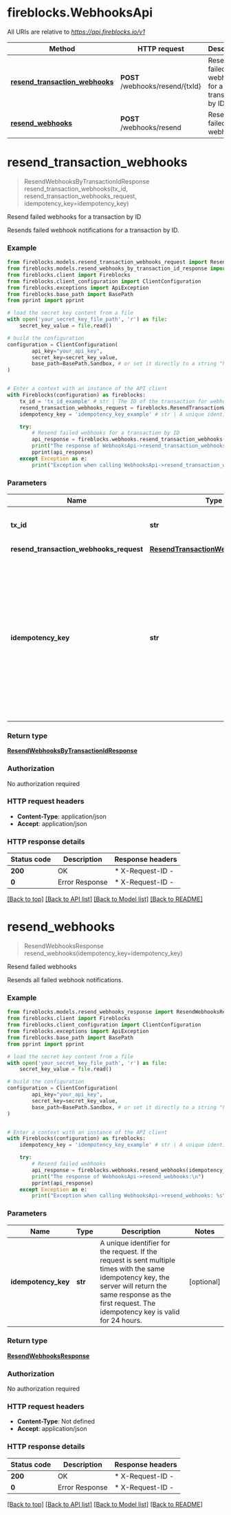 # fireblocks.WebhooksApi

All URIs are relative to *https://api.fireblocks.io/v1*

Method | HTTP request | Description
------------- | ------------- | -------------
[**resend_transaction_webhooks**](WebhooksApi.md#resend_transaction_webhooks) | **POST** /webhooks/resend/{txId} | Resend failed webhooks for a transaction by ID
[**resend_webhooks**](WebhooksApi.md#resend_webhooks) | **POST** /webhooks/resend | Resend failed webhooks


# **resend_transaction_webhooks**
> ResendWebhooksByTransactionIdResponse resend_transaction_webhooks(tx_id, resend_transaction_webhooks_request, idempotency_key=idempotency_key)

Resend failed webhooks for a transaction by ID

Resends failed webhook notifications for a transaction by ID.

### Example


```python
from fireblocks.models.resend_transaction_webhooks_request import ResendTransactionWebhooksRequest
from fireblocks.models.resend_webhooks_by_transaction_id_response import ResendWebhooksByTransactionIdResponse
from fireblocks.client import Fireblocks
from fireblocks.client_configuration import ClientConfiguration
from fireblocks.exceptions import ApiException
from fireblocks.base_path import BasePath
from pprint import pprint

# load the secret key content from a file
with open('your_secret_key_file_path', 'r') as file:
    secret_key_value = file.read()

# build the configuration
configuration = ClientConfiguration(
        api_key="your_api_key",
        secret_key=secret_key_value,
        base_path=BasePath.Sandbox, # or set it directly to a string "https://sandbox-api.fireblocks.io/v1"
)


# Enter a context with an instance of the API client
with Fireblocks(configuration) as fireblocks:
    tx_id = 'tx_id_example' # str | The ID of the transaction for webhooks
    resend_transaction_webhooks_request = fireblocks.ResendTransactionWebhooksRequest() # ResendTransactionWebhooksRequest | 
    idempotency_key = 'idempotency_key_example' # str | A unique identifier for the request. If the request is sent multiple times with the same idempotency key, the server will return the same response as the first request. The idempotency key is valid for 24 hours. (optional)

    try:
        # Resend failed webhooks for a transaction by ID
        api_response = fireblocks.webhooks.resend_transaction_webhooks(tx_id, resend_transaction_webhooks_request, idempotency_key=idempotency_key).result()
        print("The response of WebhooksApi->resend_transaction_webhooks:\n")
        pprint(api_response)
    except Exception as e:
        print("Exception when calling WebhooksApi->resend_transaction_webhooks: %s\n" % e)
```



### Parameters


Name | Type | Description  | Notes
------------- | ------------- | ------------- | -------------
 **tx_id** | **str**| The ID of the transaction for webhooks | 
 **resend_transaction_webhooks_request** | [**ResendTransactionWebhooksRequest**](ResendTransactionWebhooksRequest.md)|  | 
 **idempotency_key** | **str**| A unique identifier for the request. If the request is sent multiple times with the same idempotency key, the server will return the same response as the first request. The idempotency key is valid for 24 hours. | [optional] 

### Return type

[**ResendWebhooksByTransactionIdResponse**](ResendWebhooksByTransactionIdResponse.md)

### Authorization

No authorization required

### HTTP request headers

 - **Content-Type**: application/json
 - **Accept**: application/json

### HTTP response details

| Status code | Description | Response headers |
|-------------|-------------|------------------|
**200** | OK |  * X-Request-ID -  <br>  |
**0** | Error Response |  * X-Request-ID -  <br>  |

[[Back to top]](#) [[Back to API list]](../README.md#documentation-for-api-endpoints) [[Back to Model list]](../README.md#documentation-for-models) [[Back to README]](../README.md)

# **resend_webhooks**
> ResendWebhooksResponse resend_webhooks(idempotency_key=idempotency_key)

Resend failed webhooks

Resends all failed webhook notifications.

### Example


```python
from fireblocks.models.resend_webhooks_response import ResendWebhooksResponse
from fireblocks.client import Fireblocks
from fireblocks.client_configuration import ClientConfiguration
from fireblocks.exceptions import ApiException
from fireblocks.base_path import BasePath
from pprint import pprint

# load the secret key content from a file
with open('your_secret_key_file_path', 'r') as file:
    secret_key_value = file.read()

# build the configuration
configuration = ClientConfiguration(
        api_key="your_api_key",
        secret_key=secret_key_value,
        base_path=BasePath.Sandbox, # or set it directly to a string "https://sandbox-api.fireblocks.io/v1"
)


# Enter a context with an instance of the API client
with Fireblocks(configuration) as fireblocks:
    idempotency_key = 'idempotency_key_example' # str | A unique identifier for the request. If the request is sent multiple times with the same idempotency key, the server will return the same response as the first request. The idempotency key is valid for 24 hours. (optional)

    try:
        # Resend failed webhooks
        api_response = fireblocks.webhooks.resend_webhooks(idempotency_key=idempotency_key).result()
        print("The response of WebhooksApi->resend_webhooks:\n")
        pprint(api_response)
    except Exception as e:
        print("Exception when calling WebhooksApi->resend_webhooks: %s\n" % e)
```



### Parameters


Name | Type | Description  | Notes
------------- | ------------- | ------------- | -------------
 **idempotency_key** | **str**| A unique identifier for the request. If the request is sent multiple times with the same idempotency key, the server will return the same response as the first request. The idempotency key is valid for 24 hours. | [optional] 

### Return type

[**ResendWebhooksResponse**](ResendWebhooksResponse.md)

### Authorization

No authorization required

### HTTP request headers

 - **Content-Type**: Not defined
 - **Accept**: application/json

### HTTP response details

| Status code | Description | Response headers |
|-------------|-------------|------------------|
**200** | OK |  * X-Request-ID -  <br>  |
**0** | Error Response |  * X-Request-ID -  <br>  |

[[Back to top]](#) [[Back to API list]](../README.md#documentation-for-api-endpoints) [[Back to Model list]](../README.md#documentation-for-models) [[Back to README]](../README.md)

